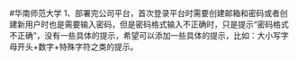 #华南师范大学
1、部署完公司平台，首次登录平台时需要创建邮箱和密码或者创建新用户时也是需要输入密码，但是密码格式输入不正确时，只是提示“密码格式不正确”，没有一些具体的提示，希望可以添加一些具体的提示，比如：大小写字母开头+数字+特殊字符之类的提示。
